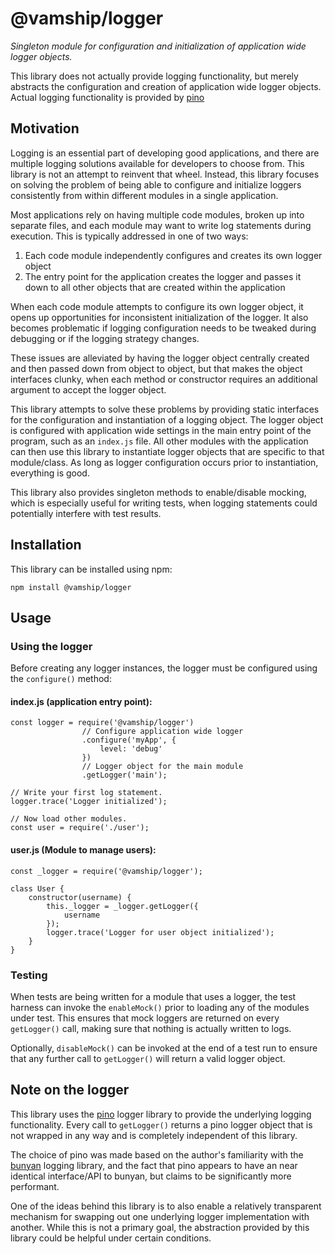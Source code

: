# @vamship/logger

_Singleton module for configuration and initialization of application wide
logger objects._

This library does not actually provide logging functionality, but merely
abstracts the configuration and creation of application wide logger objects.
Actual logging functionality is provided by [pino](https://getpino.io/#/)

## Motivation

Logging is an essential part of developing good applications, and there are
multiple logging solutions available for developers to choose from. This
library is not an attempt to reinvent that wheel. Instead, this library focuses
on solving the problem of being able to configure and initialize loggers
consistently from within different modules in a single application.

Most applications rely on having multiple code modules, broken up into separate
files, and each module may want to write log statements during execution. This
is typically addressed in one of two ways:

1. Each code module independently configures and creates its own logger object
2. The entry point for the application creates the logger and passes it down to
   all other objects that are created within the application

When each code module attempts to configure its own logger object, it opens up
opportunities for inconsistent initialization of the logger. It also becomes
problematic if logging configuration needs to be tweaked during debugging or if
the logging strategy changes.

These issues are alleviated by having the logger object centrally created and
then passed down from object to object, but that makes the object interfaces
clunky, when each method or constructor requires an additional argument to
accept the logger object.

This library attempts to solve these problems by providing static interfaces for
the configuration and instantiation of a logging object. The logger object is
configured with application wide settings in the main entry point of the
program, such as an `index.js` file. All other modules with the application can
then use this library to instantiate logger objects that are specific to that
module/class. As long as logger configuration occurs prior to instantiation,
everything is good.

This library also provides singleton methods to enable/disable mocking, which
is especially useful for writing tests, when logging statements could
potentially interfere with test results.

## Installation

This library can be installed using npm:

```
npm install @vamship/logger
```

## Usage

### Using the logger

Before creating any logger instances, the logger must be configured using the
`configure()` method:

#### index.js (application entry point):

```
const logger = require('@vamship/logger')
                // Configure application wide logger
                .configure('myApp', {
                    level: 'debug'
                })
                // Logger object for the main module
                .getLogger('main');

// Write your first log statement.
logger.trace('Logger initialized');

// Now load other modules.
const user = require('./user');
```

#### user.js (Module to manage users):

```
const _logger = require('@vamship/logger');

class User {
    constructor(username) {
        this._logger = _logger.getLogger({
            username
        });
        logger.trace('Logger for user object initialized');
    }
}
```

### Testing

When tests are being written for a module that uses a logger, the test harness
can invoke the `enableMock()` prior to loading any of the modules under test.
This ensures that mock loggers are returned on every `getLogger()` call, making
sure that nothing is actually written to logs.

Optionally, `disableMock()` can be invoked at the end of a test run to ensure
that any further call to `getLogger()` will return a valid logger object.

## Note on the logger

This library uses the [pino](https://getpino.io/#/) logger library to provide
the underlying logging functionality. Every call to `getLogger()` returns a
pino logger object that is not wrapped in any way and is completely independent
of this library.

The choice of pino was made based on the author's familiarity with the
[bunyan](https://github.com/trentm/node-bunyan) logging library, and the fact
that pino appears to have an near identical interface/API to bunyan, but claims
to be significantly more performant.

One of the ideas behind this library is to also enable a relatively transparent
mechanism for swapping out one underlying logger implementation with another.
While this is not a primary goal, the abstraction provided by this library
could be helpful under certain conditions.
